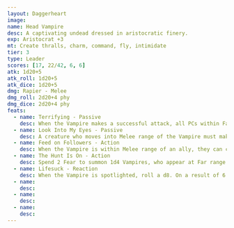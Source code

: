 ```yaml
---
layout: Daggerheart
image:
name: Head Vampire
desc: A captivating undead dressed in aristocratic finery.
exp: Aristocrat +3
mt: Create thralls, charm, command, fly, intimidate
tier: 3
type: Leader
scores: [17, 22/42, 6, 6]
atk: 1d20+5
atk_roll: 1d20+5
atk_dice: 1d20+5
dmg: Rapier - Melee
dmg_roll: 2d20+4 phy
dmg_dice: 2d20+4 phy
feats:
  - name: Terrifying - Passive
    desc: When the Vampire makes a successful attack, all PCs within Far range lose a Hope and you gain a Fear.
  - name: Look Into My Eyes - Passive
    desc: A creature who moves into Melee range of the Vampire must make an Instinct Reaction Roll. On a failure, you gain 1d4 Fear.
  - name: Feed on Followers - Action
    desc: When the Vampire is within Melee range of an ally, they can cause the ally to mark a HP. The Vampire then clears a HP.
  - name: The Hunt Is On - Action
    desc: Spend 2 Fear to summon 1d4 Vampires, who appear at Far range and immediately take the spotlight.
  - name: Lifesuck - Reaction
    desc: When the Vampire is spotlighted, roll a d8. On a result of 6 or higher, all targets within Very Close range must mark a HP.
  - name: 
    desc: 
  - name: 
    desc: 
  - name: 
    desc: 
---
```

